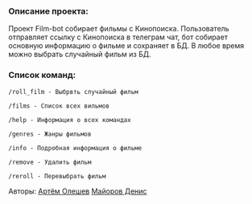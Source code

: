 ### Описание проекта:

Проект Film-bot собирает фильмы с Кинопоиска. Пользователь отправляет ссылку с Кинопоиска в телеграм чат, бот собирает основную информацию о фильме и сохраняет в БД.
В любое время можно выбрать случайный фильм из БД.



### Список команд:

```
/roll_film - Выбрвть случайный фильм
```

```
/films - Список всех вильмов
```

```
/help - Информация о всех командах
```

```
/genres - Жанры фильмов
```

```
/info - Подробная информация о фильме
```

```
/remove - Удалить фильм
```

```
/reroll - Перевыбрать фильм
```



Авторы:
[Артём Олешев](https://github.com/Klasix12)
[Майоров Денис](https://github.com/LolDen15)

